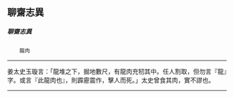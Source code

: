 

## 聊齋志異

##### 聊齋志異
　　`龍肉`

* * *

姜太史玉璇言：「龍堆之下，掘地數尺，有龍肉充牣其中。任人割取，但勿言『龍』字。或言『此龍肉也』，則霹靂震作，擊人而死。」太史曾食其肉，實不謬也。

* * *

